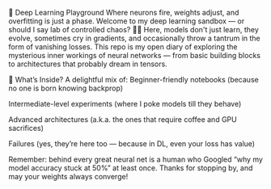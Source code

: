🧠 Deep Learning Playground
Where neurons fire, weights adjust, and overfitting is just a phase.
Welcome to my deep learning sandbox — or should I say lab of controlled chaos? 🤖✨
Here, models don't just learn, they evolve, sometimes cry in gradients, and occasionally throw a tantrum in the form of vanishing losses. This repo is my open diary of exploring the mysterious inner workings of neural networks — from basic building blocks to architectures that probably dream in tensors.

🧩 What’s Inside?
A delightful mix of:
Beginner-friendly notebooks (because no one is born knowing backprop)

Intermediate-level experiments (where I poke models till they behave)

Advanced architectures (a.k.a. the ones that require coffee and GPU sacrifices)

Failures (yes, they’re here too — because in DL, even your loss has value)

Remember: behind every great neural net is a human who Googled “why my model accuracy stuck at 50%” at least once.
Thanks for stopping by, and may your weights always converge! 
